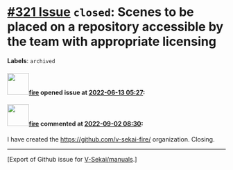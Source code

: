 # [\#321 Issue](https://github.com/V-Sekai/manuals/issues/321) `closed`: Scenes to be placed on a repository accessible by the team with appropriate licensing
**Labels**: `archived`


#### <img src="https://avatars.githubusercontent.com/u/32321?u=c2e06a3d2b49a467aa907e54aa259516440267cc&v=4" width="50">[fire](https://github.com/fire) opened issue at [2022-06-13 05:27](https://github.com/V-Sekai/manuals/issues/321):



#### <img src="https://avatars.githubusercontent.com/u/32321?u=c2e06a3d2b49a467aa907e54aa259516440267cc&v=4" width="50">[fire](https://github.com/fire) commented at [2022-09-02 08:30](https://github.com/V-Sekai/manuals/issues/321#issuecomment-1235223192):

I have created the https://github.com/v-sekai-fire/ organization. Closing.


-------------------------------------------------------------------------------



[Export of Github issue for [V-Sekai/manuals](https://github.com/V-Sekai/manuals).]
